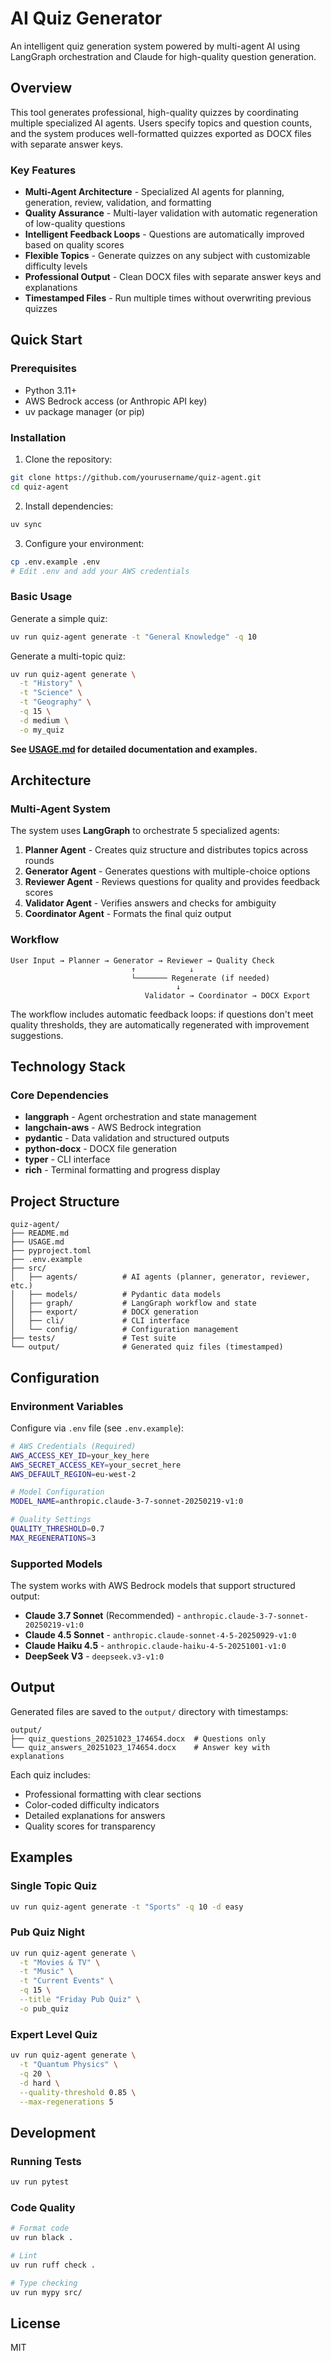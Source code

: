 # AI Quiz Generator

An intelligent quiz generation system powered by multi-agent AI using LangGraph orchestration and Claude for high-quality question generation.

## Overview

This tool generates professional, high-quality quizzes by coordinating multiple specialized AI agents. Users specify topics and question counts, and the system produces well-formatted quizzes exported as DOCX files with separate answer keys.

### Key Features

- **Multi-Agent Architecture** - Specialized AI agents for planning, generation, review, validation, and formatting
- **Quality Assurance** - Multi-layer validation with automatic regeneration of low-quality questions
- **Intelligent Feedback Loops** - Questions are automatically improved based on quality scores
- **Flexible Topics** - Generate quizzes on any subject with customizable difficulty levels
- **Professional Output** - Clean DOCX files with separate answer keys and explanations
- **Timestamped Files** - Run multiple times without overwriting previous quizzes

## Quick Start

### Prerequisites

- Python 3.11+
- AWS Bedrock access (or Anthropic API key)
- uv package manager (or pip)

### Installation

1. Clone the repository:
```bash
git clone https://github.com/yourusername/quiz-agent.git
cd quiz-agent
```

2. Install dependencies:
```bash
uv sync
```

3. Configure your environment:
```bash
cp .env.example .env
# Edit .env and add your AWS credentials
```

### Basic Usage

Generate a simple quiz:
```bash
uv run quiz-agent generate -t "General Knowledge" -q 10
```

Generate a multi-topic quiz:
```bash
uv run quiz-agent generate \
  -t "History" \
  -t "Science" \
  -t "Geography" \
  -q 15 \
  -d medium \
  -o my_quiz
```

**See [USAGE.md](USAGE.md) for detailed documentation and examples.**

## Architecture

### Multi-Agent System

The system uses **LangGraph** to orchestrate 5 specialized agents:

1. **Planner Agent** - Creates quiz structure and distributes topics across rounds
2. **Generator Agent** - Generates questions with multiple-choice options
3. **Reviewer Agent** - Reviews questions for quality and provides feedback scores
4. **Validator Agent** - Verifies answers and checks for ambiguity
5. **Coordinator Agent** - Formats the final quiz output

### Workflow

```
User Input → Planner → Generator → Reviewer → Quality Check
                           ↑            ↓
                           └─────── Regenerate (if needed)
                                     ↓
                              Validator → Coordinator → DOCX Export
```

The workflow includes automatic feedback loops: if questions don't meet quality thresholds, they are automatically regenerated with improvement suggestions.

## Technology Stack

### Core Dependencies

- **langgraph** - Agent orchestration and state management
- **langchain-aws** - AWS Bedrock integration
- **pydantic** - Data validation and structured outputs
- **python-docx** - DOCX file generation
- **typer** - CLI interface
- **rich** - Terminal formatting and progress display

## Project Structure

```
quiz-agent/
├── README.md
├── USAGE.md
├── pyproject.toml
├── .env.example
├── src/
│   ├── agents/          # AI agents (planner, generator, reviewer, etc.)
│   ├── models/          # Pydantic data models
│   ├── graph/           # LangGraph workflow and state
│   ├── export/          # DOCX generation
│   ├── cli/             # CLI interface
│   └── config/          # Configuration management
├── tests/               # Test suite
└── output/              # Generated quiz files (timestamped)
```

## Configuration

### Environment Variables

Configure via `.env` file (see `.env.example`):

```bash
# AWS Credentials (Required)
AWS_ACCESS_KEY_ID=your_key_here
AWS_SECRET_ACCESS_KEY=your_secret_here
AWS_DEFAULT_REGION=eu-west-2

# Model Configuration
MODEL_NAME=anthropic.claude-3-7-sonnet-20250219-v1:0

# Quality Settings
QUALITY_THRESHOLD=0.7
MAX_REGENERATIONS=3
```

### Supported Models

The system works with AWS Bedrock models that support structured output:

- **Claude 3.7 Sonnet** (Recommended) - `anthropic.claude-3-7-sonnet-20250219-v1:0`
- **Claude 4.5 Sonnet** - `anthropic.claude-sonnet-4-5-20250929-v1:0`
- **Claude Haiku 4.5** - `anthropic.claude-haiku-4-5-20251001-v1:0`
- **DeepSeek V3** - `deepseek.v3-v1:0`

## Output

Generated files are saved to the `output/` directory with timestamps:

```
output/
├── quiz_questions_20251023_174654.docx  # Questions only
└── quiz_answers_20251023_174654.docx    # Answer key with explanations
```

Each quiz includes:
- Professional formatting with clear sections
- Color-coded difficulty indicators
- Detailed explanations for answers
- Quality scores for transparency

## Examples

### Single Topic Quiz
```bash
uv run quiz-agent generate -t "Sports" -q 10 -d easy
```

### Pub Quiz Night
```bash
uv run quiz-agent generate \
  -t "Movies & TV" \
  -t "Music" \
  -t "Current Events" \
  -q 15 \
  --title "Friday Pub Quiz" \
  -o pub_quiz
```

### Expert Level Quiz
```bash
uv run quiz-agent generate \
  -t "Quantum Physics" \
  -q 20 \
  -d hard \
  --quality-threshold 0.85 \
  --max-regenerations 5
```

## Development

### Running Tests
```bash
uv run pytest
```

### Code Quality
```bash
# Format code
uv run black .

# Lint
uv run ruff check .

# Type checking
uv run mypy src/
```


## License

MIT